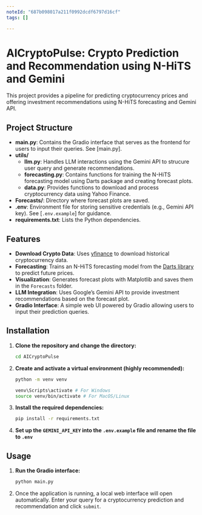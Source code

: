 ```yaml
---
noteId: "687b098017a211f0992dcdf6797d16cf"
tags: []

---
```


# AICryptoPulse: Crypto Prediction and Recommendation using N-HiTS and Gemini

This project provides a pipeline for predicting cryptocurrency prices and offering investment recommendations using N-HiTS forecasting and Gemini API.

## Project Structure

- **main.py**: Contains the Gradio interface that serves as the frontend for users to input their queries. See [main.py].
- **utils/**
  - **llm.py**: Handles LLM interactions using the Gemini API to strucure user query and generate recommendations.
  - **forecasting.py**: Contains functions for training the N-HiTS forecasting model using Darts package and creating forecast plots.
  - **data.py**: Provides functions to download and process cryptocurrency data using Yahoo Finance.
- **Forecasts/**: Directory where forecast plots are saved.
- **.env**: Environment file for storing sensitive credentials (e.g., Gemini API key). See [`.env.example`] for guidance.
- **requirements.txt**: Lists the Python dependencies.

## Features

- **Download Crypto Data**: Uses [yfinance](https://pypi.org/project/yfinance/) to download historical cryptocurrency data.
- **Forecasting**: Trains an N-HiTS forecasting model from the [Darts library](https://github.com/unit8co/darts) to predict future prices.
- **Visualization**: Generates forecast plots with Matplotlib and saves them in the `Forecasts` folder.
- **LLM Integration**: Uses Google’s Gemini API to provide investment recommendations based on the forecast plot.
- **Gradio Interface**: A simple web UI powered by Gradio allowing users to input their prediction queries.

## Installation

1. **Clone the repository and change the directory:**

   ```sh
   cd AICryptoPulse
   ```

2. **Create and activate a virtual environment (highly recommended):**

    ```sh
    python -m venv venv

    venv\Scripts\activate # For Windows
    source venv/bin/activate # For MacOS/Linux
    ```

3. **Install the required dependencies:**

    ```sh
    pip install -r requirements.txt
    ```

4. **Set up the `GEMINI_API_KEY` into the `.env.example` file and rename the file to `.env`**

## Usage

1. **Run the Gradio interface:**

    ```sh
    python main.py
    ```

2. Once the application is running, a local web interface will open automatically. Enter your query for a cryptocurrency prediction and recommendation and click `submit`.


